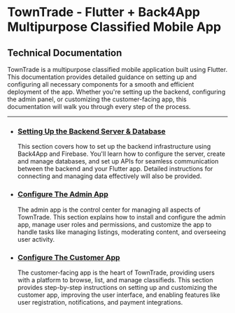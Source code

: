 # **TownTrade - Flutter + Back4App Multipurpose Classified Mobile App**

## **Technical Documentation**

TownTrade is a multipurpose classified mobile application built using Flutter. This documentation provides detailed guidance on setting up and configuring all necessary components for a smooth and efficient deployment of the app. Whether you're setting up the backend, configuring the admin panel, or customizing the customer-facing app, this documentation will walk you through every step of the process.

---

- ### [Setting Up the Backend Server & Database](setting-backendserver-database.md)

  This section covers how to set up the backend infrastructure using Back4App and Firebase. You'll learn how to configure the server, create and manage databases, and set up APIs for seamless communication between the backend and your Flutter app. Detailed instructions for connecting and managing data effectively will also be provided.

- ### [Configure The Admin App](configure-admin-app.md)

  The admin app is the control center for managing all aspects of TownTrade. This section explains how to install and configure the admin app, manage user roles and permissions, and customize the app to handle tasks like managing listings, moderating content, and overseeing user activity.

- ### [Configure The Customer App](configure-customer-app.md)

  The customer-facing app is the heart of TownTrade, providing users with a platform to browse, list, and manage classifieds. This section provides step-by-step instructions on setting up and customizing the customer app, improving the user interface, and enabling features like user registration, notifications, and payment integrations.
